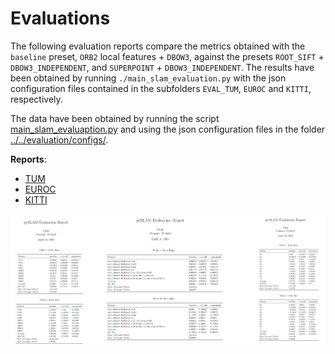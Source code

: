 # Evaluations 

The following evaluation reports compare the metrics obtained with the `baseline` preset, `ORB2` local features + `DBOW3`, against the presets `ROOT_SIFT` + `DBOW3_INDEPENDENT`, and `SUPERPOINT` + `DBOW3_INDEPENDENT`. The results have been obtained by running `./main_slam_evaluation.py` with the json configuration files contained in the subfolders `EVAL_TUM`, `EUROC` and `KITTI`, respectively. 

The data have been obtained by running the script [main_slam_evaluaption.py](../../main_slam_evaluation.py) and using the json configuration files in the folder [../../evaluation/configs/](../../evaluation/configs/).

**Reports**:
- [TUM](./EVAL_TUM/report.pdf)
- [EUROC](./EVAL_EUROC/report.pdf)
- [KITTI](./EVAL_KITTI/report.pdf)


<p align="center">
<img src="../../images/evaluations.png" alt="pySLAM Evaluations"  /> 
</p>